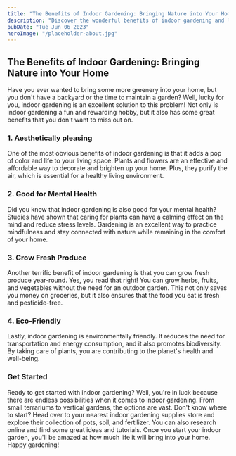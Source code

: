 ```yaml
---
title: "The Benefits of Indoor Gardening: Bringing Nature into Your Home"
description: "Discover the wonderful benefits of indoor gardening and learn how you can bring the beauty of nature into your home. Explore indoor gardening supplies and get started today."
pubDate: "Tue Jun 06 2023"
heroImage: "/placeholder-about.jpg"
---
```


## The Benefits of Indoor Gardening: Bringing Nature into Your Home

Have you ever wanted to bring some more greenery into your home, but you don&#39;t have a backyard or the time to maintain a garden? Well, lucky for you, indoor gardening is an excellent solution to this problem! Not only is indoor gardening a fun and rewarding hobby, but it also has some great benefits that you don&#39;t want to miss out on. 

### 1. Aesthetically pleasing

One of the most obvious benefits of indoor gardening is that it adds a pop of color and life to your living space. Plants and flowers are an effective and affordable way to decorate and brighten up your home. Plus, they purify the air, which is essential for a healthy living environment. 

### 2. Good for Mental Health

Did you know that indoor gardening is also good for your mental health? Studies have shown that caring for plants can have a calming effect on the mind and reduce stress levels. Gardening is an excellent way to practice mindfulness and stay connected with nature while remaining in the comfort of your home. 

### 3. Grow Fresh Produce

Another terrific benefit of indoor gardening is that you can grow fresh produce year-round. Yes, you read that right! You can grow herbs, fruits, and vegetables without the need for an outdoor garden. This not only saves you money on groceries, but it also ensures that the food you eat is fresh and pesticide-free. 

### 4. Eco-Friendly

Lastly, indoor gardening is environmentally friendly. It reduces the need for transportation and energy consumption, and it also promotes biodiversity. By taking care of plants, you are contributing to the planet&#39;s health and well-being. 

### Get Started

Ready to get started with indoor gardening? Well, you&#39;re in luck because there are endless possibilities when it comes to indoor gardening. From small terrariums to vertical gardens, the options are vast. Don&#39;t know where to start? Head over to your nearest indoor gardening supplies store and explore their collection of pots, soil, and fertilizer. You can also research online and find some great ideas and tutorials. Once you start your indoor garden, you&#39;ll be amazed at how much life it will bring into your home. Happy gardening! 